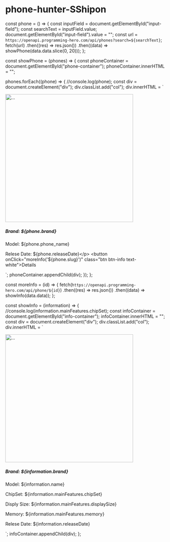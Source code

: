 # phone-hunter-SShipon

const phone = () => {
  const inputField = document.getElementById("input-field");
  const searchText = inputField.value;
  document.getElementById("input-field").value = "";
  const url = ` https://openapi.programming-hero.com/api/phones?search=${searchText}`;
  fetch(url)
    .then((res) => res.json())
    .then((data) => showPhone(data.data.slice(0, 20)));
};

const showPhone = (phones) => {
  const phoneContainer = document.getElementById("phone-container");
  phoneContainer.innerHTML = "";

  phones.forEach((phone) => {
    //console.log(phone);
    const div = document.createElement("div");
    div.classList.add("col");
    div.innerHTML = ` 
    <div class="card p-3 text-center shadow-lg ">
    <img width="400px"  src="${phone.image}" class="card-img-top " alt="...">
    <div class="card-body border-0  ">
      <h5 class="card-title">Brand: ${phone.brand}</h5>
      <p class="card-text"> Model: ${phone.phone_name}</p>
      <p class="card-text"> Relese Date: ${phone.releaseDate}</p>
      <button onClick="moreInfo('${phone.slug}')" class="btn btn-info text-white">Details</button>
    </div>
  </div>
     `;
    phoneContainer.appendChild(div);
  });
};

const moreInfo = (id) => {
  fetch(`https://openapi.programming-hero.com/api/phone/${id}`)
    .then((res) => res.json())
    .then((data) => showInfo(data.data));
};

const showInfo = (information) => {
  //console.log(information.mainFeatures.chipSet);
  const infoContainer = document.getElementById("info-container");
  infoContainer.innerHTML = "";
  const div = document.createElement("div");
  div.classList.add("col");
  div.innerHTML = ` 
  <div class="card p-3 shadow-lg">
  <img width="400px"  src="${information.image}" class="card-img-top img-fluid" alt="...">
  <div class="card-body">
    <h5 class="card-title">Brand: ${information.brand}</h5>
    <p class="card-text"> Model: ${information.name}</p>
    <p class="card-text"> ChipSet: ${information.mainFeatures.chipSet}</p>
    <p class="card-text"> Disply Size: ${information.mainFeatures.displaySize}</p>
    <p class="card-text"> Memory: ${information.mainFeatures.memory}</p>
    <p class="card-text"> Relese Date: ${information.releaseDate}</p>
  </div>
</div>
  `;
  infoContainer.appendChild(div);
};
